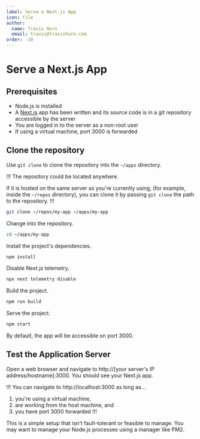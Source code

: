 ```yaml
---
label: Serve a Next.js App
icon: file
author:
  name: Travis Horn
  email: travis@travishorn.com
order: -10
---
```


# Serve a Next.js App

## Prerequisites

- Node.js is installed
- A [Next.js](https://nextjs.org/) app has been written and its source code is
  in a git repository accessible by the server
- You are logged in to the server as a non-root user
- If using a virtual machine, port 3000 is forwarded

## Clone the repository

Use `git clone` to clone the repository into the `~/apps` directory.

!!!
The repository could be located anywhere.

If it is hosted on the same server as you're currently using, (for example,
inside the `~/repos` directory), you can clone it by passing `git clone` the
path to the repository.
!!!

```sh
git clone ~/repos/my-app ~/apps/my-app
```

Change into the repository.

```sh
cd ~/apps/my-app
```

Install the project's dependencies.

```sh
npm install
```

Disable Next.js telemetry.

```sh
npx next telemetry disable
```

Build the project.

```sh
npm run build
```

Serve the project.

```sh
npm start
```

By default, the app will be accessible on port 3000.

## Test the Application Server

Open a web browser and navigate to http://[your server's IP
address/hostname]:3000. You should see your Next.js app.

!!!
You can navigate to http://localhost:3000 as long as...

1. you're using a virtual machine,
2. are working from the host machine, and
3. you have port 3000 forwarded
!!!

This is a simple setup that isn't fault-tolerant or feasible to manage. You may
want to manage your Node.js processes using a manager like PM2.
